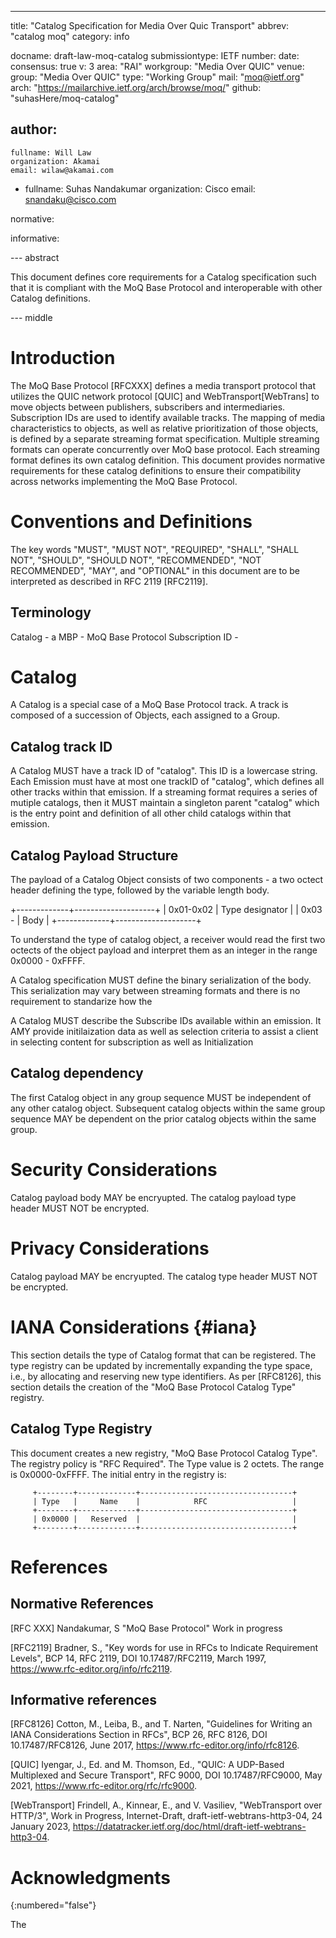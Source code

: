 ---
title: "Catalog Specification for Media Over Quic Transport"
abbrev: "catalog moq"
category: info

docname: draft-law-moq-catalog
submissiontype: IETF
number:
date:
consensus: true
v: 3
area: "RAI"
workgroup: "Media Over QUIC"
venue:
  group: "Media Over QUIC"
  type: "Working Group"
  mail: "moq@ietf.org"
  arch: "https://mailarchive.ietf.org/arch/browse/moq/"
  github: "suhasHere/moq-catalog"

author:
 -
    fullname: Will Law
    organization: Akamai
    email: wilaw@akamai.com
 -
    fullname: Suhas Nandakumar
    organization: Cisco
    email: snandaku@cisco.com

normative:

informative:


--- abstract

This document defines core requirements for a Catalog specification such that it is compliant with the MoQ Base Protocol and interoperable with other Catalog definitions.

--- middle

# Introduction

The MoQ Base Protocol [RFCXXX] defines a media transport protocol that utilizes the QUIC network protocol [QUIC] and WebTransport[WebTrans] to move objects between publishers, subscribers and intermediaries. Subscription IDs are used to identify available tracks.  The mapping of media characteristics to objects, as well as relative prioritization of those objects, is defined by a separate streaming format specification. Multiple streaming formats can operate concurrently over MoQ base protocol. Each streaming format defines its own catalog definition. This document provides normative requirements for these catalog definitions to ensure their compatibility across networks implementing the MoQ Base Protocol. 

# Conventions and Definitions

The key words "MUST", "MUST NOT", "REQUIRED", "SHALL", "SHALL NOT", "SHOULD", "SHOULD NOT", "RECOMMENDED", "NOT RECOMMENDED", "MAY", and "OPTIONAL" in this document are to be interpreted as described in RFC 2119 [RFC2119].

## Terminology

Catalog - a 
MBP - MoQ Base Protocol
Subscription ID - 

# Catalog

A Catalog is a special case of a MoQ Base Protocol track. A track is composed of a succession of Objects, each assigned to a Group. 

## Catalog track ID

A Catalog MUST have a track ID of "catalog". This ID is a lowercase string. Each Emission must have at most one trackID of "catalog", which defines all other tracks within that emission.  If a streaming format requires a series of mutiple catalogs, then it MUST maintain a singleton parent "catalog" which is the entry point and definition of all other child catalogs within that emission. 

## Catalog Payload Structure

The payload of a Catalog Object consists of two components - a two octect header defining the type, followed by the variable length body.

+-------------+--------------------+
|  0x01-0x02  |  Type designator   |
|  0x03 -     |       Body         |
+-------------+--------------------+

To understand the type of catalog object, a receiver would read the first two octects of the object payload and interpret them as an integer in the range  0x0000 - 0xFFFF.

A Catalog specification MUST define the binary serialization of the body. This serialization may vary between streaming formats and there is no requirement to standarize how the 

A Catalog MUST describe the Subscribe IDs available within an emission. It AMY provide initilaization data as well as selection criteria to assist a client in selecting content for subscription as well as Initialization 

## Catalog dependency

The first Catalog object in any group sequence MUST be independent of any other catalog object. Subsequent catalog objects within the same group sequence MAY be dependent on the prior catalog objects within the same group. 


# Security Considerations

Catalog payload body MAY be encryupted. The catalog payload type header MUST NOT be encrypted. 

# Privacy Considerations

Catalog payload MAY be encryupted. The catalog type header MUST NOT be encrypted. 

# IANA Considerations {#iana}

This section details the type of Catalog format that can be registered.  The type registry can be updated by incrementally expanding the type space, i.e., by allocating and reserving new type identifiers.  As per [RFC8126], this section details the creation of the "MoQ Base Protocol Catalog Type" registry.

## Catalog Type Registry

This document creates a new registry, "MoQ Base Protocol Catalog Type".  The registry policy is "RFC Required".  The Type value is 2 octets.  The range is 0x0000-0xFFFF. The initial entry in the registry is:

         +--------+-------------+----------------------------------+
         | Type   |     Name    |            RFC                   |
         +--------+-------------+----------------------------------+
         | 0x0000 |   Reserved  |                                  |
         +--------+-------------+----------------------------------+

# References

## Normative References

  [RFC XXX]   Nandakumar, S "MoQ Base Protocol"
              Work in progress
              
  [RFC2119]  Bradner, S., "Key words for use in RFCs to Indicate
             Requirement Levels", BCP 14, RFC 2119,
             DOI 10.17487/RFC2119, March 1997,
             <https://www.rfc-editor.org/info/rfc2119>.

## Informative references

  [RFC8126]  Cotton, M., Leiba, B., and T. Narten, "Guidelines for
             Writing an IANA Considerations Section in RFCs", BCP 26,
             RFC 8126, DOI 10.17487/RFC8126, June 2017,
             <https://www.rfc-editor.org/info/rfc8126>.
              
  [QUIC]    Iyengar, J., Ed. and M. Thomson, Ed., "QUIC: A UDP-Based Multiplexed and Secure Transport",
            RFC 9000, DOI 10.17487/RFC9000, May 2021,
            <https://www.rfc-editor.org/rfc/rfc9000>.
            
  [WebTransport]    Frindell, A., Kinnear, E., and V. Vasiliev, "WebTransport over HTTP/3",
                    Work in Progress, Internet-Draft, draft-ietf-webtrans-http3-04, 24 January 2023,
                    <https://datatracker.ietf.org/doc/html/draft-ietf-webtrans-http3-04>.

# Acknowledgments
{:numbered="false"}

The 
